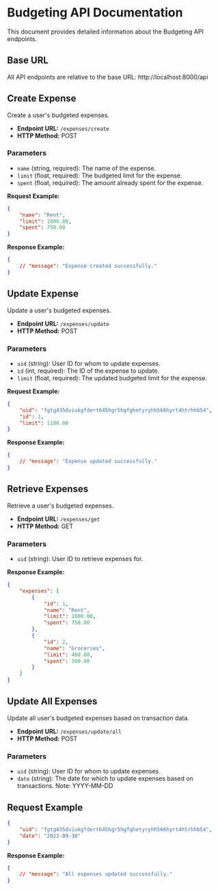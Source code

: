 # Budgeting API Documentation

This document provides detailed information about the Budgeting API endpoints.

## Base URL

All API endpoints are relative to the base URL: http://localhost:8000/api

## Create Expense

Create a user's budgeted expenses.

- **Endpoint URL:** `/expenses/create`
- **HTTP Method:** POST

### Parameters

- `name` (string, required): The name of the expense.
- `limit` (float, required): The budgeted limit for the expense.
- `spent` (float, required): The amount already spent for the expense.

**Request Example:**

```json
{
    "name": "Rent",
    "limit": 1000.00,
    "spent": 750.00
}
```
**Response Example:**

```json
{
    // "message": "Expense created successfully."
}
```

## Update Expense

Update a user's budgeted expenses.

- **Endpoint URL:** `/expenses/update`
- **HTTP Method:** POST

### Parameters

- `uid` (string): User ID for whom to update expenses.
- `id` (int, required): The ID of the expense to update.
- `limit` (float, required): The updated budgeted limit for the expense.

**Request Example:**

```json
{
    "uid": "fgtg435dviukgfdert645hgr5hgfghetyryhh566hyrt4htrhhb54",
    "id": 1,
    "limit": 1100.00
}
```
**Response Example:**

```json
{
    // "message": "Expense updated successfully."
}
```

## Retrieve Expenses

Retrieve a user's budgeted expenses.

- **Endpoint URL:** `/expenses/get`
- **HTTP Method:** GET

### Parameters

- `uid` (string): User ID to retrieve expenses for.

**Response Example:**

```json
{
    "expenses": [
        {
            "id": 1,
            "name": "Rent",
            "limit": 1000.00,
            "spent": 750.00
        },
        {
            "id": 2,
            "name": "Groceries",
            "limit": 400.00,
            "spent": 300.00
        }
    ]
}
```

## Update All Expenses

Update all user's budgeted expenses based on transaction data.

- **Endpoint URL:** `/expenses/update/all`
- **HTTP Method:** POST

### Parameters

- `uid` (string): User ID for whom to update expenses.
- `date` (string): The date for which to update expenses based on transactions. Note: YYYY-MM-DD

## Request Example

```json
{
    "uid": "fgtg435dviukgfdert645hgr5hgfghetyryhh566hyrt4htrhhb54",
    "date": "2023-09-30"
}
```

**Response Example:**

```json
{
    // "message": "All expenses updated successfully."
}
```
